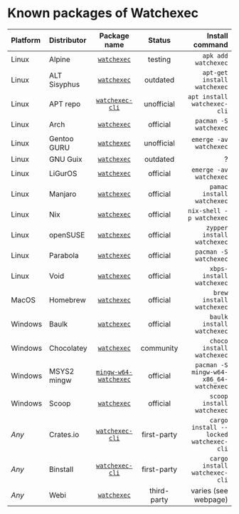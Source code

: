 # Known packages of Watchexec

| Platform | Distributor | Package name | Status | Install command |
|:-|:-|:-:|:-:|-:|
| Linux | Alpine | [`watchexec`](https://pkgs.alpinelinux.org/packages?name=watchexec) | testing | `apk add watchexec` |
| Linux | ALT Sisyphus | [`watchexec`](https://packages.altlinux.org/en/sisyphus/srpms/watchexec/) | outdated | `apt-get install watchexec` |
| Linux | APT repo | [`watchexec-cli`](https://apt.cli.rs) | unofficial | `apt install watchexec-cli` |
| Linux | Arch | [`watchexec`](https://archlinux.org/packages/extra/x86_64/watchexec/) | official | `pacman -S watchexec` |
| Linux | Gentoo GURU | [`watchexec`](https://gpo.zugaina.org/Overlays/guru/app-misc/watchexec) | unofficial | `emerge -av watchexec` |
| Linux | GNU Guix | [`watchexec`](https://guix.gnu.org/packages/watchexec-1.16.1/) | outdated | ? |
| Linux | LiGurOS | [`watchexec`](https://gitlab.com/liguros/liguros-repo/-/tree/stable/app-misc/watchexec) | official | `emerge -av watchexec` |
| Linux | Manjaro | [`watchexec`](https://software.manjaro.org/package/watchexec) | official | `pamac install watchexec` |
| Linux | Nix | [`watchexec`](https://search.nixos.org/packages?query=watchexec) | official | `nix-shell -p watchexec` |
| Linux | openSUSE | [`watchexec`](https://software.opensuse.org/package/watchexec) | official | `zypper install watchexec` |
| Linux | Parabola | [`watchexec`](https://www.parabola.nu/packages/?q=watchexec) | official | `pacman -S watchexec` |
| Linux | Void | [`watchexec`](https://github.com/void-linux/void-packages/tree/master/srcpkgs/watchexec) | official | `xbps-install watchexec` |
| MacOS | Homebrew | [`watchexec`](https://formulae.brew.sh/formula/watchexec) | official | `brew install watchexec` |
| Windows | Baulk | [`watchexec`](https://github.com/baulk/bucket/blob/master/bucket/watchexec.json) | official | `baulk install watchexec` |
| Windows | Chocolatey | [`watchexec`](https://community.chocolatey.org/packages/watchexec) | community | `choco install watchexec` |
| Windows | MSYS2 mingw | [`mingw-w64-watchexec`](https://github.com/msys2/MINGW-packages/blob/master/mingw-w64-watchexec) | official | `pacman -S mingw-w64-x86_64-watchexec` |
| Windows | Scoop | [`watchexec`](https://github.com/ScoopInstaller/Main/blob/master/bucket/watchexec.json) | official | `scoop install watchexec` |
| _Any_ | Crates.io | [`watchexec-cli`](https://crates.io/crates/watchexec-cli) | first-party | `cargo install --locked watchexec-cli` |
| _Any_ | Binstall | [`watchexec-cli`](https://crates.io/crates/watchexec-cli) | first-party | `cargo install watchexec-cli` |
| _Any_ | Webi | [`watchexec`](https://webinstall.dev/watchexec/) | third-party | varies (see webpage) |
